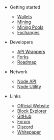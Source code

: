 - Getting started

  - [Wallets](getting-started/wallets.md)
  - [Mining](getting-started/mining.md)
  - [Mining Pools](getting-started/mining-pools.md)
  - [Exchanges](getting-started/exchanges.md)
  
- Developers

  - [API Wrappers](developers/api-wrappers.md)
  - [Forks](developers/forks.md)
  - [Roadmap](developers/roadmap.md)

- Network

  - [Node API](network/node-api.md)
  - [Node Utility](network/node-utility.md)

- Links
  - [Official Website](https://arionum.com)
  - [Block Explorer](https://arionum.info)
  - [GitHub](https://github.com/arionum)
  - [Forum](https://forum.arionum.com)
  - [Discord](https://discordapp.com/invite/ZkrFqt4)
  - [Whitepaper](https://arionum.com/wp.pdf)
